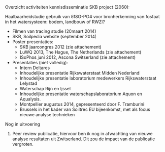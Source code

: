 Overzicht activiteiten kennisdisseminatie SKB project \(2060\):

Haalbaarheidstudie gebruik van δ18O\-PO4 voor bronherkenning van fosfaat in het watersysteem: bodem, landbouw of RWZI?

- Filmen van tracing studie \(20maart 2014\)
- SKB, Soilpedia website \(september 2014\)
- Poster presentaties:
	- SKB jaarcongres 2012 \(zie attachement\)
	- LuWQ 2013, The Hague, The Netherlands \(zie attachement\)
	- ISoPhos juni 2012, Ascona Switserland \(zie attachement\)
- Presentaties \(niet volledig\):
	- Intern Deltares
	- Inhoudelijke presentatie Rijkswaterstaat Midden Nederland
	- Inhoudelijke presentatie laboratorium medewerkers Rijkswaterstaat Lelystad
	- Waterschap Rijn en Ijssel
	- Inhoudelijke presentatie waterschapslaboratorium Aquon en Aqualysis\. 
	- Montpellier augustus 2014, gepresenteerd door F\. Tramburini
	- Brussels in het kader van Soiltrec EU bijeenkomst, met als focus nieuwe analyse technieken

Nog in uitvoering

1. Peer review publicatie, hiervoor ben ik nog in afwachting van nieuwe analyse resultaten uit Zwitserland\. Dit zou de impact van de publicatie vergroten\. 


